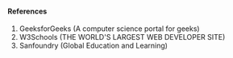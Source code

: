 #### References
1. GeeksforGeeks (A computer science portal for geeks)<br>
2. W3Schools (THE WORLD'S LARGEST WEB DEVELOPER SITE)<br>
3. Sanfoundry (Global Education and Learning)<br>
